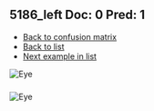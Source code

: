 ## 5186_left Doc: 0 Pred: 1
- [Back to confusion matrix](https://github.com/juliandewit/kaggle_retinopathy/blob/master/matrix.md)
- [Back to list](https://github.com/juliandewit/kaggle_retinopathy/blob/master/lists/01/list.md)
- [Next example in list](https://github.com/juliandewit/kaggle_retinopathy/blob/master/lists/01/52/5241_left.md)

![Eye](https://retinopaty.blob.core.windows.net/size1024/5186_left_0.jpeg)

### 

![Eye]()
